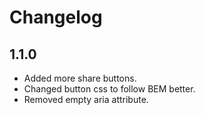 # Changelog

## 1.1.0

* Added more share buttons.
* Changed button css to follow BEM better.
* Removed empty aria attribute.